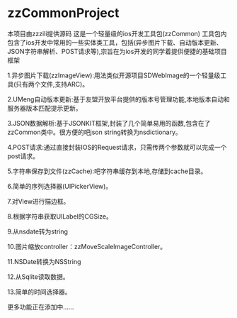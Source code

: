 zzCommonProject
===============
本项目由zzzili提供源码
这是一个轻量级的ios开发工具包(zzCommon)
工具包内包含了ios开发中常用的一些实体类工具，包括(异步图片下载、自动版本更新、JSON字符串解析、POST请求等),宗旨在为ios开发的同学着提供便捷的基础项目框架


1.异步图片下载(zzImageView):用法类似开源项目SDWebImage的一个轻量级工具(只有两个文件,支持ARC)。

2.UMeng自动版本更新:基于友盟开放平台提供的版本号管理功能,本地版本自动和服务器版本匹配提示更新。

3.JSON数据解析:基于JSONKIT框架,封装了几个简单易用的函数,包含在了zzCommon类中。很方便的吧json string转换为nsdictionary。

4.POST请求:通过直接封装IOS的Request请求，只需传两个参数就可以完成一个post请求。

5.字符串保存到文件(zzCache):吧字符串缓存到本地,存储到cache目录。

6.简单的序列选择器(UIPickerView)。

7.对View进行描边框。

8.根据字符串获取UILabel的CGSize。

9.从nsdate转为string

10.图片缩放controller：zzMoveScaleImageController。

11.NSDate转换为NSString

12.从Sqlite读取数据。

13.简单的时间选择器。

更多功能正在添加中......
